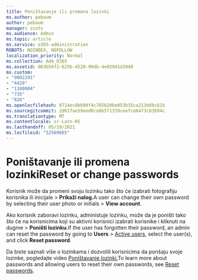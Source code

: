 ```yaml
---
title: Poništavanje ili promena lozinki
ms.author: pebaum
author: pebaum
manager: scotv
ms.audience: Admin
ms.topic: article
ms.service: o365-administration
ROBOTS: NOINDEX, NOFOLLOW
localization_priority: Normal
ms.collection: Adm_O365
ms.assetid: 063b56f2-625b-4520-99db-4e92941d3940
ms.custom:
- "9002291"
- "4428"
- "1100004"
- "735"
- "826"
ms.openlocfilehash: 8714ec8bb90f4c785b20be053b35ca213dd8c61b
ms.sourcegitcommit: 2d617ae59eed0ce8b571339ceefce6473c03b94c
ms.translationtype: MT
ms.contentlocale: sr-Latn-RS
ms.lasthandoff: 05/19/2021
ms.locfileid: "52569665"
---
```

# <a name="reset-or-change-passwords"></a><span data-ttu-id="200e7-102">Poništavanje ili promena lozinki</span><span class="sxs-lookup"><span data-stu-id="200e7-102">Reset or change passwords</span></span>

<span data-ttu-id="200e7-103">Korisnik može da promeni svoju lozinku tako što će izabrati fotografiju korisnika ili inicijale > **Prikaži nalog.**</span><span class="sxs-lookup"><span data-stu-id="200e7-103">A user can change their own password by selecting their user photo or initials > **View account**.</span></span>
  
<span data-ttu-id="200e7-104">Ako korisnik zaboravi lozinku, administuje lozinku, može da je poništi tako što će na korisnicima koji su aktivni korisnici izabrati korisnike i kliknuti na dugme  >  [](https://portal.office.com/adminportal/home#/users) **Poništi lozinku.**</span><span class="sxs-lookup"><span data-stu-id="200e7-104">If the user has forgotten their password, an admin can reset the password by going to **Users** > [Active users](https://portal.office.com/adminportal/home#/users), select the user(s), and click **Reset password**.</span></span>
  
<span data-ttu-id="200e7-105">Da biste saznali više o lozinkama i dozvolili korisnicima da ponšaju svoje lozinke, pogledajte video [Poništavanje lozinki.](/microsoft-365/admin/add-users/reset-passwords)</span><span class="sxs-lookup"><span data-stu-id="200e7-105">To learn more about passwords and allowing users to reset their own passwords, see [Reset passwords](/microsoft-365/admin/add-users/reset-passwords).</span></span>
